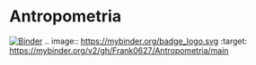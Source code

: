 # Antropometria
[![Binder](https://mybinder.org/badge_logo.svg)](https://mybinder.org/v2/gh/Frank0627/Antropometria/main)
.. image:: https://mybinder.org/badge_logo.svg
 :target: https://mybinder.org/v2/gh/Frank0627/Antropometria/main
 
